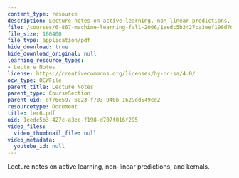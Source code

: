 ```yaml
---
content_type: resource
description: Lecture notes on active learning, non-linear predictions, and kernals.
file: /courses/6-867-machine-learning-fall-2006/1eedc5b3427ca3eef198d707f016f295_lec6.pdf
file_size: 160400
file_type: application/pdf
hide_download: true
hide_download_original: null
learning_resource_types:
- Lecture Notes
license: https://creativecommons.org/licenses/by-nc-sa/4.0/
ocw_type: OCWFile
parent_title: Lecture Notes
parent_type: CourseSection
parent_uid: df76e597-6023-f703-940b-1629dd549ed2
resourcetype: Document
title: lec6.pdf
uid: 1eedc5b3-427c-a3ee-f198-d707f016f295
video_files:
  video_thumbnail_file: null
video_metadata:
  youtube_id: null
---
```

Lecture notes on active learning, non-linear predictions, and kernals.